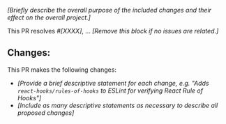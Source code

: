 *[Briefly describe the overall purpose of the included changes and their effect on the overall project.]*

This PR resolves #*[XXXX]*, ... *[Remove this block if no issues are related.]*

## **Changes:**

This PR makes the following changes:

* *[Provide a brief descriptive statement for each change, e.g. "Adds `react-hooks/rules-of-hooks` to ESLint for verifying React Rule of Hooks"]*
* *[Include as many descriptive statements as necessary to describe all proposed changes]*
